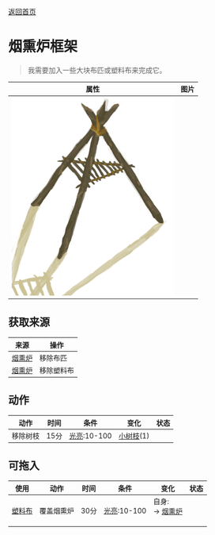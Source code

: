 [返回首页](index.md)  
# 烟熏炉框架  
> 我需要加入一些大块布匹或塑料布来完成它。  
  
  属性  |   图片   
 ----  |  ----:   
   |  ![](Sprite/SmokerIncomplete.png)   
  
## 获取来源  
来源  |  操作  
----  |  ----  
[烟熏炉](SmokerNoFire.md)  |  移除布匹  
[烟熏炉](SmokerNoFirePlastic.md)  |  移除塑料布  
## 动作  
动作  |  时间  |  条件  |  变化  |  状态  
----  |  ----  |  ----  |  ----  |  ----  
移除树枝  |  15分  |  [光亮](Light.md):10-100  |  [小树枝](Sticks.md)(1)  |    
## 可拖入  
使用  |  动作  |  时间  |  条件  |  变化  |  状态  
----  |  ----  |  ----  |  ----  |  ----  |  ----  
[塑料布](PlasticSheet.md)  |  覆盖烟熏炉  |  30分  |  [光亮](Light.md):10-100  |  自身:<br>→ [烟熏炉](SmokerNoFirePlastic.md)<br><br>  |    
